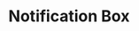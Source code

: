 ---
layout: component.njk
tags: 
    - mobile_components_fr
key: notifcation-box-mobile_fr
title: Notification Box
parent: mobile_components_fr
image: mobile/overview/notification-box.webp
keywords: notification, alert, warning, success, information
order: 115
availablelanguages: 
    - de
    - en
---
